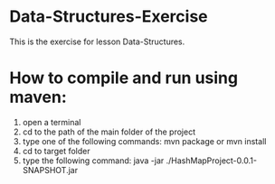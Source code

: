 # Data-Structures-Exercise
This is the exercise for lesson Data-Structures.

# How to compile and run using maven:
 	
1) open a terminal
2) cd to the path of the main folder of the project
3) type one of the following commands: mvn package or mvn install
4) cd to target folder
5) type the following command: java -jar ./HashMapProject-0.0.1-SNAPSHOT.jar <file path>
























